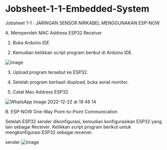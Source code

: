 # Jobsheet-1-1-Embedded-System
Jobsheet 1-1 : JARINGAN SENSOR NIRKABEL MENGGUNAKAN ESP-NOW


A. Memperoleh MAC Address ESP32 Receiver

1. Buka Arduino IDE

2. Kemudian ketikkan script program berikut di Arduino IDE.

![image](https://user-images.githubusercontent.com/121012286/209136564-1aef01df-238b-4dd3-a5b7-4e7f78674492.png)

3. Upload program tersebut ke ESP32.

4. Setelah program berhasil diupload, buka serial monitor.

5. Catat Mac Address ESP32.

![WhatsApp Image 2022-12-22 at 19 46 14](https://user-images.githubusercontent.com/121012286/209137456-c8fbe224-0493-4daf-ae64-ded464bfc93a.jpeg)


B. ESP-NOW One-Way Point-to-Point Communication


Setelah ESP32 sender dikonfigurasi, kemudian konfigurasikan ESP32 yang lain sebagai Receiver. Ketikkan script program berikut untuk mengkonfigurasi ESP32 sebagai receiver.

sender
![image](https://user-images.githubusercontent.com/121012286/209260789-1914f04b-8ef9-4bbf-8994-2add1807e97f.png)



